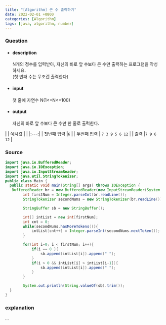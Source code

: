 ```yaml
---
title: "[Algorithm] 큰 수 출력하기"
date: 2022-02-01 +0800
categories: [Algorithm]
tags: [java, algorithm, number]
---
```



### **Question**

- #### description

    N개의 정수를 입력받아, 자신의 바로 앞 수보다 큰 수만 출력하는 프로그램을 작성하세요.<br>
    (첫 번째 수는 무조건 출력한다)

- #### input
    첫 줄에 자연수 N(1<=N<=100)

- #### output
    자신의 바로 앞 수보다 큰 수만 한 줄로 출력한다.


| | 예시값 |
| |:---:|
| 첫번째 입력 |`6` |
| 두번째 입력 | `7 3 9 5 6 12` |
| 출력 |`7 9 6 12` |


### **Source**

```java
import java.io.BufferedReader;
import java.io.IOException;
import java.io.InputStreamReader;
import java.util.StringTokenizer;
public class Main {
  public static void main(String[] args) throws IOException {
   BufferedReader br = new BufferedReader(new InputStreamReader(System.in));
        int firstNum = Integer.parseInt(br.readLine());
        StringTokenizer secondNums = new StringTokenizer(br.readLine());

        StringBuffer sb = new StringBuffer();

        int[] intList = new int[firstNum];
        int cnt = 0;
        while(secondNums.hasMoreTokens()){
            intList[cnt++] = Integer.parseInt(secondNums.nextToken());
        }

        for(int i=0; i < firstNum; i++){
            if(i == 0 ){
                sb.append(intList[i]).append(" ");
            }
            if(i > 0 && intList[i] > intList[i-1]){
                sb.append(intList[i]).append(" ");
            }
        }

        System.out.println(String.valueOf(sb).trim());
  }
}
```

### **explanation**
...